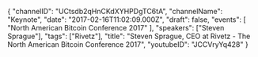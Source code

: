 {
    "channelID": "UCtsdb2qHnCKdXYHPDgTC6tA",
    "channelName": "Keynote",
    "date": "2017-02-16T11:02:09.000Z",
    "draft": false,
    "events": [
        "North American Bitcoin Conference 2017"
    ],
    "speakers": ["Steven Sprague"],
    "tags": ["Rivetz"],
    "title": "Steven Sprague, CEO at Rivetz -  The North American Bitcoin Conference 2017",
    "youtubeID": "JCCVryYq428"
}
